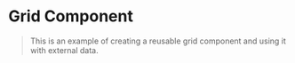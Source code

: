 # Grid Component

> This is an example of creating a reusable grid component and using it with external data.

<common-codepen-snippet title="Vue 3 Grid Component Example" slug="BaKbowJ" tab="js,result" />
